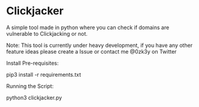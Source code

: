 # Clickjacker

A simple tool made in python where you can check if domains are vulnerable to Clickjacking or not.

Note: This tool is currently under heavy development, if you have any other feature ideas please create a Issue or contact me @0zk3y on Twitter

Install Pre-requisites: 

pip3 install -r requirements.txt

Running the Script:

python3 clickjacker.py